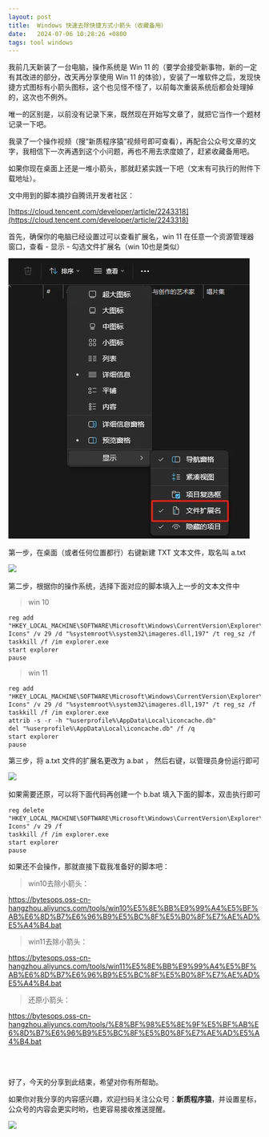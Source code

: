```yaml
---
layout: post
title:  Windows 快速去除快捷方式小箭头（收藏备用）
date:   2024-07-06 10:28:26 +0800
tags: tool windows
---
```


我前几天新装了一台电脑，操作系统是 Win 11 的（要学会接受新事物，新的一定有其改进的部分，改天再分享使用 Win 11 的体验），安装了一堆软件之后，发现快捷方式图标有小箭头图标，这个也见怪不怪了，以前每次重装系统后都会处理掉的，这次也不例外。

唯一的区别是，以前没有记录下来，既然现在开始写文章了，就把它当作一个题材记录一下吧。

我录了一个操作视频（搜“新质程序猿”视频号即可查看），再配合公众号文章的文字，我相信下一次再遇到这个小问题，再也不用去求度娘了，赶紧收藏备用吧。

如果你现在桌面上还是一堆小箭头，那就赶紧实践一下吧（文末有可执行的附件下载地址）。

文中用到的脚本摘抄自腾讯开发者社区：

[https://cloud.tencent.com/developer/article/2243318](https://cloud.tencent.com/developer/article/2243318)

首先，确保你的电脑已经设置过可以查看扩展名，win 11 在任意一个资源管理器窗口，查看 - 显示 - 勾选文件扩展名（win 10也是类似）


![](https://raw.githubusercontent.com/Chinaxiang/notepic/main/2024/cbf4ee1b-b129-4fa5-93ce-2d597aef3fa9.png)

第一步，在桌面（或者任何位置都行）右键新建 TXT 文本文件，取名叫 a.txt 

![](https://bytesops.oss-cn-hangzhou.aliyuncs.com/picgo/ebf46544-180f-4ac5-bb99-a76727e0af68.png)

第二步，根据你的操作系统，选择下面对应的脚本填入上一步的文本文件中

> win 10

```
reg add "HKEY_LOCAL_MACHINE\SOFTWARE\Microsoft\Windows\CurrentVersion\Explorer\Shell Icons" /v 29 /d "%systemroot%\system32\imageres.dll,197" /t reg_sz /f
taskkill /f /im explorer.exe
start explorer
pause
```

> win 11

```
reg add "HKEY_LOCAL_MACHINE\SOFTWARE\Microsoft\Windows\CurrentVersion\Explorer\Shell Icons" /v 29 /d "%systemroot%\system32\imageres.dll,197" /t reg_sz /f
taskkill /f /im explorer.exe
attrib -s -r -h "%userprofile%\AppData\Local\iconcache.db"
del "%userprofile%\AppData\Local\iconcache.db" /f /q
start explorer
pause
```

第三步，将 a.txt 文件的扩展名更改为 a.bat ， 然后右键，以管理员身份运行即可


![](https://bytesops.oss-cn-hangzhou.aliyuncs.com/picgo/a9021ae3-eb84-47e4-ba39-678e51bb1300.png)

如果需要还原，可以将下面代码再创建一个 b.bat 填入下面的脚本，双击执行即可

```
reg delete "HKEY_LOCAL_MACHINE\SOFTWARE\Microsoft\Windows\CurrentVersion\Explorer\Shell Icons" /v 29 /f
taskkill /f /im explorer.exe
start explorer
pause
```

如果还不会操作，那就直接下载我准备好的脚本吧：

> win10去除小箭头：

https://bytesops.oss-cn-hangzhou.aliyuncs.com/tools/win10%E5%8E%BB%E9%99%A4%E5%BF%AB%E6%8D%B7%E6%96%B9%E5%BC%8F%E5%B0%8F%E7%AE%AD%E5%A4%B4.bat

> win11去除小箭头：

https://bytesops.oss-cn-hangzhou.aliyuncs.com/tools/win11%E5%8E%BB%E9%99%A4%E5%BF%AB%E6%8D%B7%E6%96%B9%E5%BC%8F%E5%B0%8F%E7%AE%AD%E5%A4%B4.bat

> 还原小箭头：

https://bytesops.oss-cn-hangzhou.aliyuncs.com/tools/%E8%BF%98%E5%8E%9F%E5%BF%AB%E6%8D%B7%E6%96%B9%E5%BC%8F%E5%B0%8F%E7%AE%AD%E5%A4%B4.bat

<br/>

<br/>


好了，今天的分享到此结束，希望对你有所帮助。

如果你对我分享的内容感兴趣，欢迎扫码关注公众号：**新质程序猿**，并设置星标，公众号的内容会更实时哟，也更容易接收推送提醒。

![](https://huangyanxiang.com/qrcode.jpg)